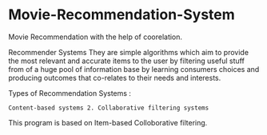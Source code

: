 # Movie-Recommendation-System

Movie Recommendation with the help of coorelation.

Recommender Systems They are simple algorithms which aim to provide the most relevant and accurate items to the user by filtering useful stuff from of a huge pool of information base by learning consumers choices and producing outcomes that co-relates to their needs and interests.

Types of Recommendation Systems :

    Content-based systems 2. Collaborative filtering systems

This program is based on Item-based Colloborative filtering.
